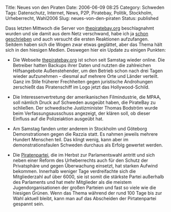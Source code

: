 Title: Neues von den Piraten
Date: 2006-06-09 08:25
Category: Schweden
Tags: Datenschutz, Internet, News, P2P, Piratebay, Politik, Stockholm, Urheberrecht, Wahl2006
Slug: neues-von-den-piraten
Status: published

Dass letzten Mittwoch die Server von
[thepiratebay.org](http://thepiratebay.org/) beschlagnahmt wurden und
sie damit aus dem Netz verschwand, habe ich ja [schon
geschrieben](http://www.fiket.de/2006/05/31/durchsuchung-bei-schwedischen-piraten/)
und auch versucht die ersten Reaktionen aufzufangen. Seitdem haben sich
die Wogen zwar etwas geglättet, aber das Thema hält sich in den hiesigen
Medien. Deswegen hier ein Update zu einigen Punkten:

-   Die Webseite [thepiratebay.org](http://thepiratebay.org/) ist schon
    seit Samstag wieder online. Die Betreiber hatten Backups ihrer Daten
    und nutzten die zahlreichen Hilfsangebote Außenstehender, um den
    Betrieb schon nach drei Tagen wieder aufzunehmen – diesmal auf
    mehrere Orte und Länder verteilt. Ganz im Stile früherer Frechheiten
    gegen juristische Androhungen zerschießt das Piratenschiff im Logo
    jetzt das Hollywood-Schild.
-   Die Interessenvertretung der amerikanischen Filmindustrie, die MPAA,
    soll nämlich Druck auf Schweden ausgeübt haben, die PirateBay zu
    schließen. Der schwedische Justizminister Thomas Bodström wurde beim
    Verfassungsausschuss angezeigt, der klären soll, ob dieser Einfluss
    auf die Polizeiaktion ausgeübt hat.
-   Am Samstag fanden unter anderem in Stockholm und Göteborg
    Demonstrationen gegen die Razzia statt. Es nahmen jeweils mehrere
    Hundert Menschen teil. Das klingt wenig, kann aber im
    demonstrationsfaulen Schweden durchaus als Erfolg gewertet werden.

-   Die [Piratenpartei](http://www.piratpartiet.se/), die im Herbst zur
    Parlamentswahl antritt und sich neben einer Reform des Urheberrechts
    auch für den Schutz der Privatsphäre und gegen Überwachung einsetzt,
    hat starken Aufwind bekommen. Innerhalb weniger Tage verdreifachte
    sich die Mitgliederzahl auf über 6000, sie ist somit die stärkste
    Partei außerhalb des Parlaments und hat mehr Mitglieder als die
    meistem Jugendorganisationen der großen Parteien und fast so viele
    wie die hiesigen Grünen. Wenn das Thema während der rund 100 Tage
    bis zur Wahl aktuell bleibt, kann man auf das Abscheiden der
    Pirtatenpartei gespannt sein.

